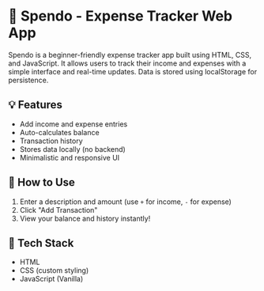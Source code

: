 # 🧾 Spendo - Expense Tracker Web App

Spendo is a beginner-friendly expense tracker app built using HTML, CSS, and JavaScript. It allows users to track their income and expenses with a simple interface and real-time updates. Data is stored using localStorage for persistence.

## 💡 Features
- Add income and expense entries
- Auto-calculates balance
- Transaction history
- Stores data locally (no backend)
- Minimalistic and responsive UI

## 🚀 How to Use
1. Enter a description and amount (use `+` for income, `-` for expense)
2. Click "Add Transaction"
3. View your balance and history instantly!

## 📁 Tech Stack
- HTML
- CSS (custom styling)
- JavaScript (Vanilla)